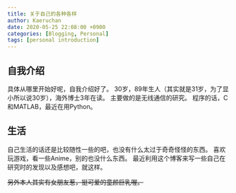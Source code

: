 ```yaml
---
title: 关于自己的各种各样
author: Kaeruchan
date: 2020-05-25 22:08:00 +0900
categories: [Blogging, Personal]
tags: [personal introduction]
---
```


## 自我介绍

具体从哪里开始好呢，自我介绍好了。
30岁，89年生人（其实就是31岁，为了显小所以说30岁），海外博士3年在读。
主要做的是无线通信的研究。
程序的话，C和MATLAB，最近在用Python。

## 生活

自己生活的话还是比较随性一些的吧，也没有什么太过于奇奇怪怪的东西。
喜欢玩游戏，看一些Anime，别的也没什么东西。
最近利用这个博客来写一些自己在研究时的发现以及感想吧，就这样。

~~另外本人其实有女朋友惹，挺可爱的童颜巨乳喔。~~
